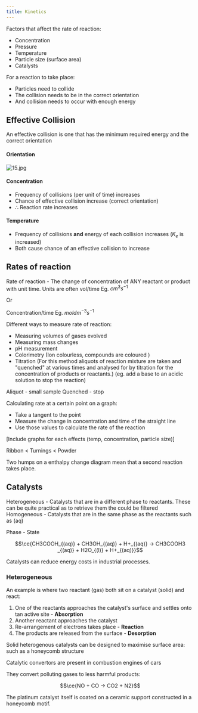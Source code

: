 ```yaml
---
title: Kinetics
---
```

Factors that affect the rate of reaction:
- Concentration 
- Pressure
- Temperature
- Particle size (surface area)
- Catalysts

For a reaction to take place:
- Particles need to collide 
- The collision needs to be in the correct orientation
- And collision needs to occur with enough energy
## Effective Collision
An effective collision is one that has the minimum required energy and the correct orientation
#### Orientation
![15.jpg](/img/chem/15.jpg)

#### Concentration
- Frequency of collisions (per unit of time) increases
- Chance of effective collision increase (correct orientation)
- $\therefore$ Reaction rate increases

#### Temperature
- Frequency of collisions **and** energy of each collision increases ($K_e$ is increased)
- Both cause chance of an effective collision to increase

## Rates of reaction

Rate of reaction - The change of concentration of ANY reactant or product with unit time.
Units are often vol/time Eg. $cm^3s^{-1}$

Or

Concentration/time Eg. $mol dm^{-3}s^{-1}$

Different ways to measure rate of reaction:
- Measuring volumes of gases evolved
- Measuring mass changes
- pH measurement
- Colorimetry (Ion colourless, compounds are coloured )
- Titration (For this method aliquots of reaction mixture are taken and "quenched" at various times and analysed for by titration for the concentration of products or reactants.) (eg. add a base to an acidic solution to stop the reaction)

Aliquot - small sample
Quenched - stop

Calculating rate at a certain point on a graph:
- Take a tangent to the point
- Measure the change in concentration and time of the straight line
- Use those values to calculate the rate of the reaction

[Include graphs for each effects (temp, concentration, particle size)]

Ribbon < Turnings < Powder


Two humps on a enthalpy change diagram mean that a second reaction takes place.

## Catalysts

Heterogeneous - Catalysts that are in a different phase to reactants. These can be quite practical as to retrieve them the could be filtered
Homogeneous - Catalysts that are in the same phase as the reactants such as (aq)

Phase - State

$$\ce{CH3COOH_{(aq)} + CH3OH_{(aq)} + H+_{(aq)} -> CH3COOH3 _{(aq)} + H2O_{(l)} + H+_{(aq)}}$$

Catalysts can reduce energy costs in industrial processes.

### Heterogeneous

An example is where two reactant (gas) both sit on a catalyst (solid) and react:
1) One of the reactants approaches the catalyst's surface and settles onto tan active site - **Absorption**
2) Another reactant approaches the catalyst
3) Re-arrangement of electrons takes place - **Reaction**
4) The products are released from the surface - **Desorption**

Solid heterogenous catalysts can be designed to maximise surface area: such as a honeycomb structure

Catalytic convertors are present in combustion engines of cars

They convert polluting gases to less harmful products:

$$\ce{NO + CO -> CO2 + N2}$$

The platinum catalyst itself is coated on a ceramic support constructed in a honeycomb motif.
